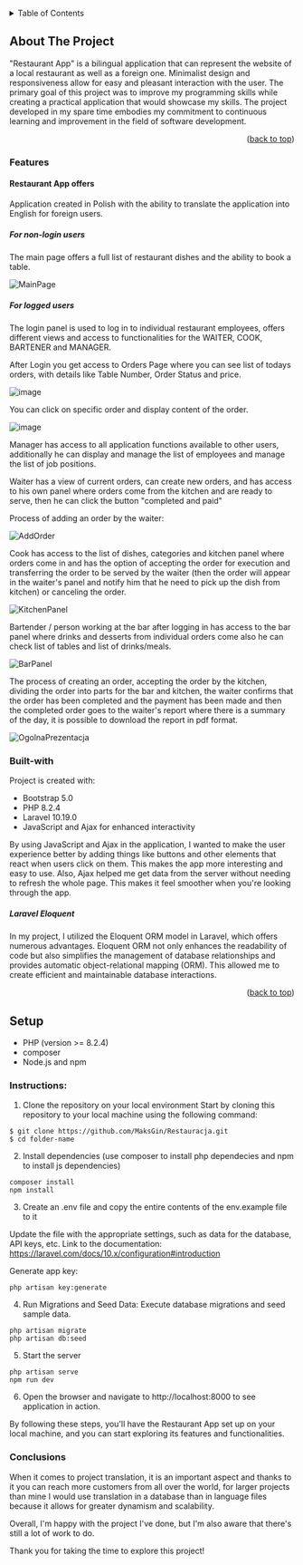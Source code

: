 <a name="readme-top"></a>
<!-- TABLE OF CONTENTS -->
<details>
  <summary>Table of Contents</summary>
  <ol>
    <li>
      <a href="#about-the-project">About The Project</a>
      <ul>
        <li><a href="#features">Features</a></li>
      </ul>
        <ul>
        <li><a href="#built-with">Built With</a></li>
      </ul>
    </li>
    <li><a href="#Setup">Setup</a></li>
    <li><a href="#Instructions">Instructions</a></li>
    <li><a href="#Conclusions">Conclusions</a></li> <!-- I corrected the spelling here -->
  </ol>
</details>


## About The Project

"Restaurant App" is a bilingual application that can represent the website of a local restaurant as well as a foreign one. Minimalist design and responsiveness allow for easy and pleasant interaction with the user. The primary goal of this project was to improve my programming skills while creating a practical application that would showcase my skills. The project developed in my spare time embodies my commitment to continuous learning and improvement in the field of software development.

<p align="right">(<a href="#readme-top">back to top</a>)</p>

### Features

#### Restaurant App offers

Application created in Polish with the ability to translate the application into English for foreign users.

##### For non-login users
The main page offers a full list of restaurant dishes and the ability to book a table.

![MainPage](https://github.com/MaksGin/Restauracja/assets/26302413/c925d8f4-fdf9-406b-ac78-54ef6b361996)




##### For logged users
The login panel is used to log in to individual restaurant employees, offers different views and access to functionalities for the WAITER, COOK, BARTENER and MANAGER.

After Login you get access to Orders Page where you can see list of todays orders, with details like Table Number, Order Status and price.

![image](https://github.com/MaksGin/Restauracja/assets/26302413/76c51d56-f2f0-4d5e-af83-306ef187d08a)

You can click on specific order and display content of the order.

![image](https://github.com/MaksGin/Restauracja/assets/26302413/97adde8c-4b3b-44df-9e08-3e57aa9e6bf1)



Manager has access to all application functions available to other users, additionally he can display and manage the list of employees and manage the list of job positions.


Waiter has a view of current orders, can create new orders, and has access to his own panel where orders come from the kitchen and are ready to serve, then he can click the button "completed and paid"



Process of adding an order by the waiter:

![AddOrder](https://github.com/MaksGin/Restauracja/assets/26302413/588493d4-6325-41ff-a93a-2c685a13304d)


Cook has access to the list of dishes, categories and kitchen panel where orders come in and has the option of accepting the order for execution and transferring the order to be served by the waiter (then the order will appear in the waiter's panel and notify him that he need to pick up the dish from kitchen) or canceling the order.

![KitchenPanel](https://github.com/MaksGin/Restauracja/assets/26302413/df48c84a-ff4f-4400-ac6d-ac21c00e03eb)


Bartender / person working at the bar after logging in has access to the bar panel where drinks and desserts from individual orders come also he can check list of tables and list of drinks/meals.

![BarPanel](https://github.com/MaksGin/Restauracja/assets/26302413/fc9f24f4-9751-451a-b035-e4fb2e3193c9)


The process of creating an order, accepting the order by the kitchen, dividing the order into parts for the bar and kitchen, the waiter confirms that the order has been completed and the payment has been made and then the completed order goes to the waiter's report where there is a summary of the day, it is possible to download the report in pdf format.

![OgolnaPrezentacja](https://github.com/MaksGin/Restauracja/assets/26302413/b10b941d-3f72-48a1-85d4-9e6aee51f9aa)





### Built-with

Project is created with:
* Bootstrap 5.0
* PHP 8.2.4
* Laravel 10.19.0
* JavaScript and Ajax for enhanced interactivity

By using JavaScript and Ajax in the application, I wanted to make the user experience better by adding things like buttons and other elements that react when users click on them. This makes the app more interesting and easy to use. Also, Ajax helped me get data from the server without needing to refresh the whole page. This makes it feel smoother when you're looking through the app.

##### Laravel Eloquent
In my project, I utilized the Eloquent ORM model in Laravel, which offers numerous advantages. Eloquent ORM not only enhances the readability of code but also simplifies the management of database relationships and provides automatic object-relational mapping (ORM). This allowed me to create efficient and maintainable database interactions.

<p align="right">(<a href="#readme-top">back to top</a>)</p>

## Setup
- PHP (version >= 8.2.4)
- composer
- Node.js and npm

### Instructions: 
1. Clone the repository on your local environment
   Start by cloning this repository to your local machine using the following command:
```
$ git clone https://github.com/MaksGin/Restauracja.git
$ cd folder-name
```
2. Install dependencies (use composer to install php dependecies and npm to install js dependencies)
```
composer install
npm install
```
3. Create an .env file and copy the entire contents of the env.example file to it

Update the file with the appropriate settings, such as data for the database, API keys, etc. Link to the documentation: https://laravel.com/docs/10.x/configuration#introduction

Generate app key:
```
php artisan key:generate
```

4. Run Migrations and Seed Data: Execute database migrations and seed sample data.
```
php artisan migrate
php artisan db:seed
```
5. Start the server
```
php artisan serve
npm run dev
```
6. Open the browser and navigate to
   http://localhost:8000 to see application in action.

  By following these steps, you'll have the Restaurant App set up on your local machine, and you can start exploring its features and functionalities. 

### Conclusions

When it comes to project translation, it is an important aspect and thanks to it you can reach more customers from all over the world, for larger projects than mine I would use translation in a database than in language files because it allows for greater dynamism and scalability.

Overall, I'm happy with the project I've done, but I'm also aware that there's still a lot of work to do.

Thank you for taking the time to explore this project!
